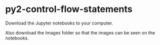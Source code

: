 # py2-control-flow-statements

Download the Jupyter notebooks to your computer.

Also download the Images folder so that the images can be seen on the notebooks.
